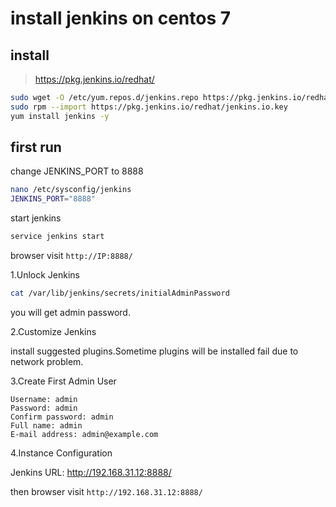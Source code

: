 # install jenkins on centos 7

## install
> https://pkg.jenkins.io/redhat/
```bash
sudo wget -O /etc/yum.repos.d/jenkins.repo https://pkg.jenkins.io/redhat/jenkins.repo
sudo rpm --import https://pkg.jenkins.io/redhat/jenkins.io.key
yum install jenkins -y
```

## first run
change JENKINS_PORT to 8888
```bash
nano /etc/sysconfig/jenkins
JENKINS_PORT="8888"
```
start jenkins 
```bash
service jenkins start
```
browser visit ``http://IP:8888/``

1.Unlock Jenkins
```bash
cat /var/lib/jenkins/secrets/initialAdminPassword
```
you will get admin password.

2.Customize Jenkins

install suggested plugins.Sometime plugins will be installed fail due to network problem.

3.Create First Admin User
```
Username: admin
Password: admin
Confirm password: admin
Full name: admin
E-mail address: admin@example.com
```

4.Instance Configuration

Jenkins URL: http://192.168.31.12:8888/

then browser visit ``http://192.168.31.12:8888/``